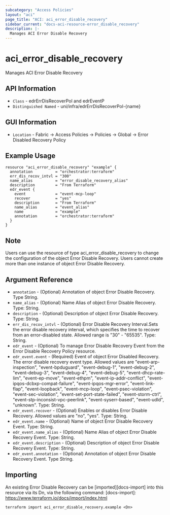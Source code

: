 ```yaml
---
subcategory: "Access Policies"
layout: "aci"
page_title: "ACI: aci_error_disable_recovery"
sidebar_current: "docs-aci-resource-error_disable_recovery"
description: |-
  Manages ACI Error Disable Recovery
---
```


# aci_error_disable_recovery #

Manages ACI Error Disable Recovery

## API Information ##

* `Class` - edrErrDisRecoverPol and edrEventP
* `Distinguished Named` - uni/infra/edrErrDisRecoverPol-{name}

## GUI Information ##

* `Location` - Fabric -> Access Policies -> Policies -> Global -> Error Disabled Recovery Policy


## Example Usage ##

```hcl
resource "aci_error_disable_recovery" "example" {
  annotation          = "orchestrator:terraform"
  err_dis_recov_intvl = "300"
  name_alias          = "error_disable_recovery_alias"
  description         = "From Terraform"
  edr_event {
    event             = "event-mcp-loop"
    recover           = "yes"
    description       = "From Terraform"
    name_alias        = "event_alias"
    name              = "example"
    annotation        = "orchestrator:terraform"
  }
}
```

## Note ##
Users can use the resource of type aci_error_disable_recovery to change the configuration of the object Error Disable Recovery. Users cannot create more than one instance of object Error Disable Recovery.
## Argument Reference ##


* `annotation` - (Optional) Annotation of object Error Disable Recovery. Type String.
* `name_alias` - (Optional) Name Alias of object Error Disable Recovery. Type: String.
* `description` - (Optional) Description of object Error Disable Recovery. Type: String.
* `err_dis_recov_intvl` - (Optional) Error Disable Recovery Interval.Sets the error disable recovery interval, which specifies the time to recover from an error-disabled state. Allowed range is "30" - "65535". Type: String.
* `edr_event` - (Optional) To manage Error Disable Recovery Event from the Error Disable Recovery Policy resource. 
* `edr_event.event` - (Required) Event of object Error Disabled Recovery. The error disable recovery event type. Allowed values are "event-arp-inspection", "event-bpduguard", "event-debug-1", "event-debug-2", "event-debug-3", "event-debug-4", "event-debug-5", "event-dhcp-rate-lim", "event-ep-move", "event-ethpm", "event-ip-addr-conflict", "event-ipqos-dcbxp-compat-failure", "event-ipqos-mgr-error", "event-link-flap", "event-loopback", "event-mcp-loop", "event-psec-violation", "event-sec-violation", "event-set-port-state-failed", "event-storm-ctrl", "event-stp-inconsist-vpc-peerlink", "event-syserr-based", "event-udld", "unknown".  Type: String.
* `edr_event.recover` - (Optional) Enables or disables Error Disable Recovery. Allowed values are "no", "yes". Type: String.
* `edr_event.name` - (Optional) Name of object Error Disable Recovery Event. Type: String.
* `edr_event.name_alias` - (Optional) Name Alias of object Error Disable Recovery Event. Type: String.
* `edr_event.description` - (Optional) Description of object Error Disable Recovery Event. Type: String. 
* `edr_event.annotation` - (Optional) Annotation of object Error Disable Recovery Event. Type String.

## Importing ##

An existing Error Disable Recovery can be [imported][docs-import] into this resource via its Dn, via the following command:
[docs-import]: https://www.terraform.io/docs/import/index.html


```
terraform import aci_error_disable_recovery.example <Dn>
```